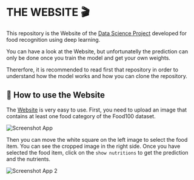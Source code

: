 # **THE WEBSITE** :clapper:

This repository is the Website of the [Data Science Project](https://github.com/benitomartin/foodscore-code) developed for food recognition using deep learning.  

You can have a look at the Website, but unfortunatelly the prediction can only be done once you train the model and get your own weights.

Thererfore, it is recommended to read first that repository in order to understand how the model works and how you can clone the repository.

## :thinking: **How to use the Website** 

The [Website](https://foodscore.streamlit.app/) is very easy to use. First, you need to upload an image that contains at least one food category of the Food100 dataset.

![Screenshot App](https://user-images.githubusercontent.com/116911431/229893707-e95bf9ff-0d50-4d12-a6b9-cdb88ffc54e6.png)

Then you can move the white square on the left image to select the food item. You can see the cropped image in the right side. 
Once you have selected the food item, click on the `show nutritions` to get the prediction and the nutrients.

![Screenshot App 2](https://user-images.githubusercontent.com/116911431/229899467-5276d023-2412-4d44-bfaa-547f5676c95d.png)

